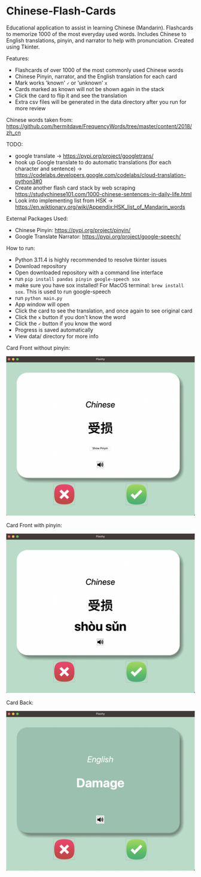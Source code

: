 # Chinese-Flash-Cards
 
Educational application to assist in learning Chinese (Mandarin). Flashcards to memorize 1000 of the most everyday used words. Includes Chinese to English translations, pinyin, and narrator to help with pronunciation. Created using Tkinter.

Features:
- Flashcards of over 1000 of the most commonly used Chinese words
- Chinese Pinyin, narrator, and the English translation for each card
- Mark works 'known' `✓`  or 'unknown' `x`
- Cards marked as known will not be shown again in the stack
- Click the card to flip it and see the translation
- Extra csv files will be generated in the data directory after you run for more review
 
Chinese words taken from: https://github.com/hermitdave/FrequencyWords/tree/master/content/2018/zh_cn

TODO:
- google translate -> https://pypi.org/project/googletrans/
- hook up Google translate to do automatic translations (for each character and sentence) -> https://codelabs.developers.google.com/codelabs/cloud-translation-python3#0
- Create another flash card stack by web scraping https://studychinese101.com/1000-chinese-sentences-in-daily-life.html
- Look into implementing list from HSK -> https://en.wiktionary.org/wiki/Appendix:HSK_list_of_Mandarin_words

External Packages Used:
- Chinese Pinyin: https://pypi.org/project/pinyin/
- Google Translate Narrator: https://pypi.org/project/google-speech/

How to run:
- Python 3.11.4 is highly recommended to resolve tkinter issues
- Download repository
- Open downloaded repository with a command line interface
- run `pip install pandas pinyin google-speech sox`
- make sure you have sox installed! For MacOS terminal: `brew install sox`. This is used to run google-speech
- run `python main.py`
- App window will open
- Click the card to see the translation, and once again to see original card
- Click the `x` button if you don't know the word
- Click the `✓` button if you know the word
- Progress is saved automatically
- View data/ directory for more info

Card Front without pinyin:

![alt text](https://github.com/J0K3Rn/Chinese-Flash-Cards/blob/main/screenshots/card_front_no_pinyin.png?raw=true) 

Card Front with pinyin:

![alt text](https://github.com/J0K3Rn/Chinese-Flash-Cards/blob/main/screenshots/card_front_with_pinyin.png?raw=true) 

Card Back:

![alt text](https://github.com/J0K3Rn/Chinese-Flash-Cards/blob/main/screenshots/card_back.png?raw=true) 
